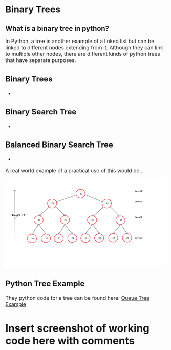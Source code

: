 # Binary Trees
## What is a binary tree in python?

<font size=3>In Python, a tree is another example of a linked list but can be linked to different nodes extending from it. Although they can link to multiple other nodes, there are different kinds of python trees that have separate purposes. 

## Binary Trees
- 

## Binary Search Tree
- 

## Balanced Binary Search Tree
- 


A real world example of a practical use of this would be...

![Linked List](images/binary_search_tree.png)

## Python Tree Example
They python code for a tree can be found here: 
[Queue Tree Example](3-trees.py)

# Insert screenshot of working code here with comments
